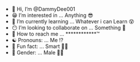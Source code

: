 - 👋 Hi, I’m @DammyDee001
- 😁 I’m interested in ... Anything 😎
- 🤔 I’m currently learning ... Whatever i can Learn 😵
- 😶 I’m looking to collaborate on ... Something 🤪
- 💬 How to reach me ... ************™
- ☯ Pronouns: ... Me ⁉
- 🤞 Fun fact: ... Smart 🕵️‍♂️
- 👼 Gender: ...  Male 👱‍♂️

<!---
DammyDee001 is a ✨ special ✨ repository because its `README.md` (this file) appears on your GitHub profile.
You can click the Preview link to take a look at your changes.
--->

